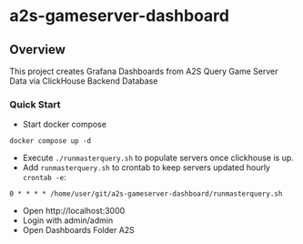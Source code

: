 # a2s-gameserver-dashboard

## Overview
This project creates Grafana Dashboards from A2S Query Game Server Data via ClickHouse Backend Database

### Quick Start
 - Start docker compose
```commandline
docker compose up -d
```
 - Execute ```./runmasterquery.sh``` to populate servers once clickhouse is up.
 - Add ```runmasterquery.sh``` to crontab to keep servers updated hourly  ```crontab -e```:
```
0 * * * * /home/user/git/a2s-gameserver-dashboard/runmasterquery.sh
```
 - Open http://localhost:3000
 - Login with admin/admin
 - Open Dashboards Folder A2S
